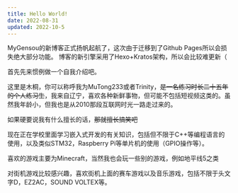 ```yaml
---
title: Hello World!
date: 2022-08-31
updated: 2022-10-5
---
```

MyGensou的新博客正式扬帆起航了，这次由于迁移到了Github Pages所以会损失绝大部分功能。
博客的新引擎采用了Hexo+Kratos架构，所以会比较难更新（

首先先来惯例做一个自我介绍吧。

这里是木桐，你可以称呼我为MuTong233或者Trinity，~~是一名练习时长二十五年的个人练习生~~，我来自辽宁，喜欢各种新鲜事物，但可能不包括短视频这类的。虽然我年龄小，但我也是从2010那段互联网时光一路走过来的。

如果硬要说我有什么擅长的话，~~那就擅长搞笑吧~~

现在正在学校里面学习嵌入式开发的有关知识，包括但不限于C++等编程语言的使用，以及类似STM32，Raspberry Pi等单片机的使用（GPIO操作等）。

喜欢的游戏主要为Minecraft，当然我也会玩一些别的游戏，例如地平线5之类

对街机游戏比较感兴趣，喜欢街机上面的赛车游戏以及音乐游戏，包括不限于头文字D，EZ2AC，SOUND VOLTEX等。

